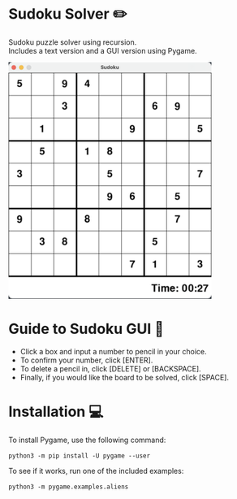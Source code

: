 # Sudoku Solver ✏️
Sudoku puzzle solver using recursion. \
Includes a text version and a GUI version using Pygame.

<img src = "./sudoku.png" width=400>

# Guide to Sudoku GUI 📘
- Click a box and input a number to pencil in your choice.
- To confirm your number, click [ENTER].
- To delete a pencil in, click [DELETE] or [BACKSPACE].
- Finally, if you would like the board to be solved, click [SPACE].

# Installation 💻
To install Pygame, use the following command:
```
python3 -m pip install -U pygame --user
```
To see if it works, run one of the included examples:
```
python3 -m pygame.examples.aliens
```
